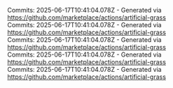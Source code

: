 Commits: 2025-06-17T10:41:04.078Z - Generated via https://github.com/marketplace/actions/artificial-grass
<br>
Commits: 2025-06-17T10:41:04.078Z - Generated via https://github.com/marketplace/actions/artificial-grass
<br>
Commits: 2025-06-17T10:41:04.078Z - Generated via https://github.com/marketplace/actions/artificial-grass
<br>
Commits: 2025-06-17T10:41:04.078Z - Generated via https://github.com/marketplace/actions/artificial-grass
<br>
Commits: 2025-06-17T10:41:04.078Z - Generated via https://github.com/marketplace/actions/artificial-grass
<br>
